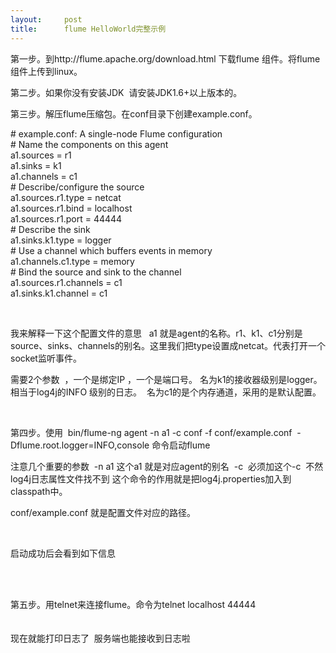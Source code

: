 ```yaml
---
layout:     post
title:      flume HelloWorld完整示例
---
```

<div id="article_content" class="article_content clearfix csdn-tracking-statistics" data-pid="blog" data-mod="popu_307" data-dsm="post">
								            <link rel="stylesheet" href="https://csdnimg.cn/release/phoenix/template/css/ck_htmledit_views-f76675cdea.css">
						<div class="htmledit_views" id="content_views">
                
<p>第一步。到http://flume.apache.org/download.html 下载flume 组件。将flume组件上传到linux。</p>
<p>第二步。如果你没有安装JDK  请安装JDK1.6+以上版本的。</p>
<p>第三步。解压flume压缩包。在conf目录下创建example.conf。</p>
<p># example.conf: A single-node Flume configuration<br>
# Name the components on this agent<br>
a1.sources = r1<br>
a1.sinks = k1<br>
a1.channels = c1<br>
# Describe/configure the source<br>
a1.sources.r1.type = netcat<br>
a1.sources.r1.bind = localhost<br>
a1.sources.r1.port = 44444<br>
# Describe the sink<br>
a1.sinks.k1.type = logger<br>
# Use a channel which buffers events in memory<br>
a1.channels.c1.type = memory<br>
# Bind the source and sink to the channel<br>
a1.sources.r1.channels = c1<br>
a1.sinks.k1.channel = c1<br></p>
<p><br></p>
<p>我来解释一下这个配置文件的意思   a1 就是agent的名称。r1、k1、c1分别是source、sinks、channels的别名。这里我们把type设置成netcat。代表打开一个socket监听事件。</p>
<p>需要2个参数  ，一个是绑定IP ，一个是端口号。 名为k1的接收器级别是logger。相当于log4j的INFO 级别的日志。  名为c1的是个内存通道，采用的是默认配置。</p>
<p><br></p>
<p>第四步。使用  bin/flume-ng agent -n a1 -c conf -f conf/example.conf  -Dflume.root.logger=INFO,console 命令启动flume</p>
<p>注意几个重要的参数  -n a1 这个a1 就是对应agent的别名  -c  必须加这个-c  不然log4j日志属性文件找不到 这个命令的作用就是把log4j.properties加入到classpath中。</p>
<p>conf/example.conf 就是配置文件对应的路径。</p>
<p><br></p>
<p>启动成功后会看到如下信息</p>
<p><br></p>
<p></p>
<div><img src="https://img-blog.csdn.net/20170410173255946?watermark/2/text/aHR0cDovL2Jsb2cuY3Nkbi5uZXQvcXFfMzUxNTcyOTA=/font/5a6L5L2T/fontsize/400/fill/I0JBQkFCMA==/dissolve/70/gravity/Center" alt=""></div>
<div><br></div>
<div>第五步。用telnet来连接flume。命令为telnet localhost 44444</div>
<div><br></div>
<div><img src="" alt=""><br></div>
<div><br></div>
<div>现在就能打印日志了  服务端也能接收到日志啦 </div>
<br><p></p>
<p><br></p>
<p><br></p>
<p><br></p>
<p><br></p>
            </div>
                </div>